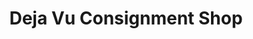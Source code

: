 ---
title: "Deja Vu Consignment Shop"
url: /albuquerque/deja-vu-consignment-shop/
shop: Kleidung
---